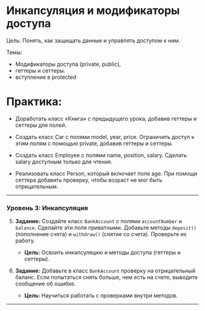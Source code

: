 # Инкапсуляция и модификаторы доступа

Цель: Понять, как защищать данные и управлять доступом к ним.

Темы: 
* Модификаторы доступа (private, public), 
* геттеры и сеттеры.
* вступление в protected

# Практика: 

* Доработать класс «Книга» с предыдущего урока, добавив геттеры и сеттеры для полей.

* Создать класс Car с полями model, year, price. Ограничить доступ к этим полям с помощью private, добавив геттеры и сеттеры.
* Создать класс Employee с полями name, position, salary. Сделать salary доступным только для чтения.
* Реализовать класс Person, который включает поле age. При помощи сеттера добавить проверку, чтобы возраст не мог быть отрицательным.
---

### **Уровень 3: Инкапсуляция**

5. **Задание:** Создайте класс `BankAccount` с полями `accountNumber` и `balance`. Сделайте эти поля приватными. Добавьте методы `deposit()` (пополнение счета) и `withdraw()` (снятие со счета). Проверьте их работу.
    - **Цель:** Освоить инкапсуляцию и методы доступа (геттеры и сеттеры).

6. **Задание:** Добавьте в класс `BankAccount` проверку на отрицательный баланс. Если попытаться снять больше, чем есть на счете, выводите сообщение об ошибке.
    - **Цель:** Научиться работать с проверками внутри методов.

---